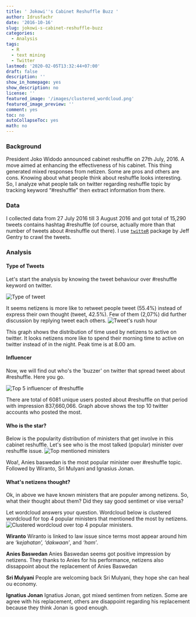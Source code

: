 ```yaml
---
title: ' Jokowi''s Cabinet Reshuffle Buzz '
author: Idrusfachr
date: '2016-10-16'
slug: jokowi-s-cabinet-reshuffle-buzz
categories:
  - Analysis
tags:
  - R
  - text mining
  - Twitter
lastmod: '2020-02-05T13:32:44+07:00'
draft: false
description: ''
show_in_homepage: yes
show_description: no
license: ''
featured_image: '/images/clustered_wordcloud.png'
featured_image_preview: ''
comment: yes
toc: no
autoCollapseToc: yes
math: no
---
```


### Background

President Joko Widodo announced cabinet reshuffle on 27th July, 2016. A move aimed at enhancing the effectiveness of his cabinet. This thing generated mixed responses from netizen. Some are pros and others are cons. Knowing about what people think about reshuffle looks interesting. So, I analyze what people talk on twitter regarding reshuffle topic by tracking keyword “#reshuffle” then extract information from there.

### Data

I collected data from 27 July 2016 till 3 August 2016 and got total of 15,290 tweets contains hashtag #reshuffle (of course, actually more than that number of tweets about #reshuffle out there). I use [`twitteR`](http://geoffjentry.hexdump.org/twitteR.pdf) package by Jeff Gentry to crawl the tweets.

### Analysis
#### Type of Tweets
Let's start the analysis by knowing the tweet behaviour over #reshuffle keyword on twitter.

![Type of tweet](/images/type_of_tweet.png)

It seems netizens is more like to retweet people tweet (55.4%) instead of express their own thought (tweet, 42.5%). Few of them (2,07%) did further discussion by replying tweet each others.
![Tweet's rush hour](/images/rush_hour.png)

This graph shows the distribution of time used by netizens to active on twitter. It looks netizens more like to spend their morning time to active on twitter instead of in the night. Peak time is at 8.00 am.

#### Influencer
 
Now, we will find out who's the 'buzzer' on twitter that spread tweet about #reshuffle. Here you go.

![Top 5 influencer of #reshuffle](/images/influencer.png)

There are total of 6081 unique users posted about #reshuffle on that period with impression 837,660,066. Graph above shows the top 10 twitter accounts who posted the most.

#### Who is the star?
Below is the popularity distribution of ministers that get involve in this cabinet reshuffle. Let's see who is the most talked (popular) minister over reshuffle issue.
![Top mentioned ministers](/images/ministry.png)

Woa!, Anies baswedan is the most popular minister over #reshuffle topic. Followed by Wiranto, Sri Mulyani and Ignasius Jonan.

#### What's netizens thought?
Ok, in above we have known ministers that are populer among netizens. So, what their thought about them? Did they say good sentimet or vise versa?

Let wordcloud answers your question. Wordcloud below is clustered wordcloud for top 4 popular ministers that mentioned the most by netizens.
![Clustered wordcloud over top 4 popular ministers.](/images/clustered_wordcloud.png)

**Wiranto**
Wiranto is linked to law issue since terms most appear around him are _‘kejahatan’, ‘dakwaan’_, and _‘ham’_.

**Anies Baswedan**
Anies Baswedan seems got positive impression by netizens. They thanks to Anies for his performance, netizens also dissappoint about the replacement of Anies Baswedan

**Sri Mulyani**
People are welcoming back Sri Mulyani, they hope she can heal ou economy.

**Ignatius Jonan**
Ignatius Jonan, got mixed sentimen from netizen. Some are agree with his replacement, others are disappoint regarding his replacement because they think Jonan is good enough.


<!--more-->
